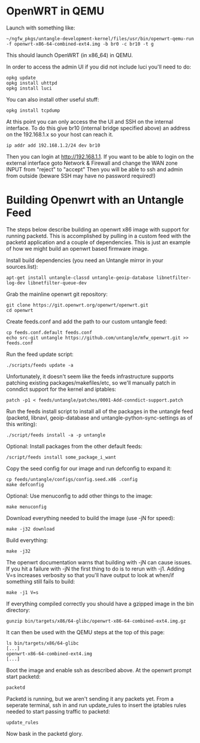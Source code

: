 OpenWRT in QEMU
===============

Launch with something like:

```
~/ngfw_pkgs/untangle-development-kernel/files/usr/bin/openwrt-qemu-run -f openwrt-x86-64-combined-ext4.img -b br0 -c br10 -t g
```

This should launch OpenWRT (in x86\_64) in QEMU.

In order to access the admin UI if you did not include luci you'll need
to do:

```
opkg update
opkg install uhttpd
opkg install luci
```

You can also install other useful stuff:

```
opkg install tcpdump
```

At this point you can only access the the UI and SSH on the internal
interface. To do this give br10 (internal bridge specified above) an
address on the 192.168.1.x so your host can reach it.

```
ip addr add 192.168.1.2/24 dev br10
```

Then you can login at http://192.168.1.1. If you want to be able to
login on the external interface goto Network & Firewall and change the
WAN zone INPUT from "reject" to "accept" Then you will be able to ssh
and admin from outside (beware SSH may have no password required!)

Building Openwrt with an Untangle Feed
======================================

The steps below describe building an openwrt x86 image with support for
running packetd. This is accomplished by pulling in a custom feed with
the packetd application and a couple of dependencies. This is just an
example of how we might build an openwrt based firmware image.

Install build dependencies (you need an Untangle mirror in your
sources.list):

```
apt-get install untangle-classd untangle-geoip-database libnetfilter-log-dev libnetfilter-queue-dev
```

Grab the mainline openwrt git repository:

```
git clone https://git.openwrt.org/openwrt/openwrt.git
cd openwrt
```

Create feeds.conf and add the path to our custom untangle feed:

```
cp feeds.conf.default feeds.conf
echo src-git untangle https://github.com/untangle/mfw_openwrt.git >> feeds.conf
```

Run the feed update script:

```
./scripts/feeds update -a
```

Unfortunately, it doesn't seem like the feeds infrastructure supports
patching existing packages/makefiles/etc, so we'll manually patch in
conndict support for the kernel and iptables:

```
patch -p1 < feeds/untangle/patches/0001-Add-conndict-support.patch
```

Run the feeds install script to install all of the packages in the
untangle feed (packetd, libnavl, geoip-database and
untangle-python-sync-settings as of this writing):

```
./script/feeds install -a -p untangle
```

Optional: Install packages from the other default feeds:

```
/script/feeds install some_package_i_want
```

Copy the seed config for our image and run defconfig to expand it:

```
cp feeds/untangle/configs/config.seed.x86 .config
make defconfig
```

Optional: Use menuconfig to add other things to the image:

```
make menuconfig
```

Download everything needed to build the image (use -jN for speed):

```
make -j32 download
```

Build everything:

```
make -j32
```

The openwrt documentation warns that building with -jN can cause
issues. If you hit a failure with -jN the first thing to do is to rerun
with -j1. Adding V=s increases verbosity so that you'll have output to
look at when/if something still fails to build:

```
make -j1 V=s
```

If everything compiled correctly you should have a gzipped image in the
bin directory:

```
gunzip bin/targets/x86/64-glibc/openwrt-x86-64-combined-ext4.img.gz
```

It can then be used with the QEMU steps at the top of this page:

```
ls bin/targets/x86/64-glibc
[...]
openwrt-x86-64-combined-ext4.img
[...]
```

Boot the image and enable ssh as described above. At the openwrt prompt
start packetd:

```
packetd
```

Packetd is running, but we aren't sending it any packets yet. From a
seperate terminal, ssh in and run update\_rules to insert the iptables
rules needed to start passing traffic to packetd:

```
update_rules
```

Now bask in the packetd glory.
